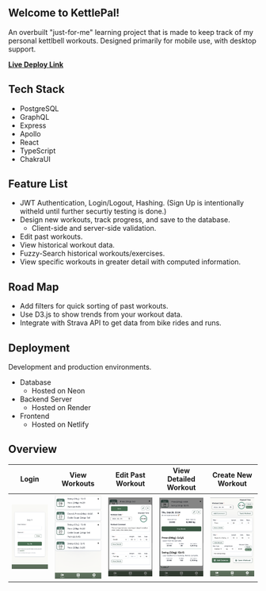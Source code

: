## Welcome to KettlePal!

An overbuilt "just-for-me" learning project that is made to keep track of my personal kettlbell workouts. Designed primarily for mobile use, with desktop support.

[**Live Deploy Link**](https://kettlepal.netlify.app/)

## Tech Stack

- PostgreSQL
- GraphQL
- Express
- Apollo
- React
- TypeScript
- ChakraUI

## Feature List

- JWT Authentication, Login/Logout, Hashing. (Sign Up is intentionally witheld until further securtiy testing is done.)
- Design new workouts, track progress, and save to the database.
  - Client-side and server-side validation.
- Edit past workouts.
- View historical workout data.
- Fuzzy-Search historical workouts/exercises.
- View specific workouts in greater detail with computed information.

## Road Map

- Add filters for quick sorting of past workouts.
- Use D3.js to show trends from your workout data.
- Integrate with Strava API to get data from bike rides and runs.

## Deployment

Development and production environments.

- Database
  - Hosted on Neon
- Backend Server
  - Hosted on Render
- Frontend
  - Hosted on Netlify

## Overview

| Login                                             | View Workouts                                       | Edit Past Workout                                   | View Detailed Workout                               | Create New Workout                                  |
| ------------------------------------------------- | --------------------------------------------------- | --------------------------------------------------- | --------------------------------------------------- | --------------------------------------------------- |
| <img src="image.png" alt="alt text" width="200" > | <img src="image-1.png" alt="alt text" width="200" > | <img src="image-2.png" alt="alt text" width="200" > | <img src="image-3.png" alt="alt text" width="200" > | <img src="image-4.png" alt="alt text" width="200" > |

